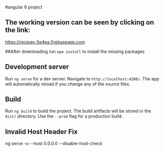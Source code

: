 #angular 6 project

## The working version can be seen by clicking on the link:
https://recipes-5e4ea.firebaseapp.com

##After downloading run `npm install` to install the missing packages

## Development server

Run `ng serve` for a dev server. Navigate to `http://localhost:4200/`. The app will automatically reload if you change any of the source files.

## Build

Run `ng build` to build the project. The build artifacts will be stored in the `dist/` directory. Use the `--prod` flag for a production build.

## Invalid Host Header Fix
 ng serve -o --host 0.0.0.0  --disable-host-check

